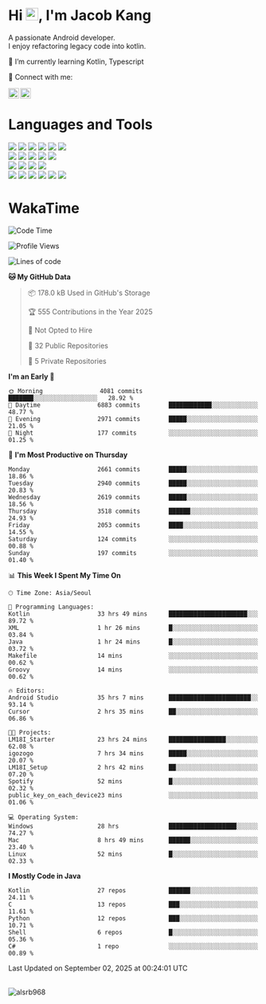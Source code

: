 # Hi <img src="https://media.giphy.com/media/hvRJCLFzcasrR4ia7z/giphy.gif" width="25px">, I'm Jacob Kang
A passionate Android developer.
</br>
I enjoy refactoring legacy code into kotlin.

🌱 I’m currently learning Kotlin, Typescript

🤝 Connect with me:

<a href="https://www.linkedin.com/in/minkyu-kang-b7477b1b2/"><img align="left" src="https://raw.githubusercontent.com/yushi1007/yushi1007/main/images/linkedin.svg" alt="Minkyu Kang | LinkedIn" width="21px"/></a>
<a href="https://www.instagram.com/_jacob_kang/"><img align="left" src="https://raw.githubusercontent.com/yushi1007/yushi1007/main/images/instagram.svg" alt="Jacob Kang | Instagram" width="21px"/></a>

</br>

# Languages and Tools

<div align="left">
<img src="https://img.shields.io/badge/java-007396?logo=java&logoColor=white"/>
<img src="https://img.shields.io/badge/kotlin-7F52FF?logo=kotlin&logoColor=white"/>
<img src="https://img.shields.io/badge/python-3776AB?logo=python&logoColor=white"/>
<img src="https://img.shields.io/badge/bash shell-4EAA25?logo=gnubash&logoColor=white"/>
<img src="https://img.shields.io/badge/c-A8B9CC?logo=c&logoColor=white"/>
<img src="https://img.shields.io/badge/c++-00599C?logo=c%2b%2b&logoColor=white"/>
</div>
<div align="left">
<img src="https://img.shields.io/badge/git-F05032?logo=git&logoColor=white"/>
<img src="https://img.shields.io/badge/github-181717?logo=github&logoColor=white"/>
<img src="https://img.shields.io/badge/mysql-4479A1?logo=mysql&logoColor=white"/>
<img src="https://img.shields.io/badge/sqlite-003B57?logo=sqlite&logoColor=white"/>
<img src="https://img.shields.io/badge/amazon AWS-232F3E?logo=amazonaws&logoColor=white"/>
</div>
<div align="left">
<img src="https://img.shields.io/badge/android-3DDC84?logo=android&logoColor=white"/>
<img src="https://img.shields.io/badge/linux-FCC624?logo=linux&logoColor=white"/>
<img src="https://img.shields.io/badge/flask-000000?logo=flask&logoColor=white"/>
<img src="https://img.shields.io/badge/arduino-00979D?logo=arduino&logoColor=white"/>
</div>
<div align="left">
<img src="https://img.shields.io/badge/slack-4A154B?logo=slack&logoColor=white"/>
<img src="https://img.shields.io/badge/notion-000000?logo=notion&logoColor=white"/>
<img src="https://img.shields.io/badge/jira-0052CC?logo=jira&logoColor=white"/>
<img src="https://img.shields.io/badge/postman-FF6C37?logo=postman&logoColor=white"/>
<img src="https://img.shields.io/badge/intellij-000000?logo=intellijidea&logoColor=white"/>
<img src="https://img.shields.io/badge/pycharm-000000?logo=pycharm&logoColor=white"/>
</div>

# WakaTime

<!--START_SECTION:waka-->
![Code Time](http://img.shields.io/badge/Code%20Time-5%2C261%20hrs%209%20mins-blue)

![Profile Views](http://img.shields.io/badge/Profile%20Views-0-blue)

![Lines of code](https://img.shields.io/badge/From%20Hello%20World%20I%27ve%20Written-5.8%20million%20lines%20of%20code-blue)

**🐱 My GitHub Data** 

> 📦 178.0 kB Used in GitHub's Storage 
 > 
> 🏆 555 Contributions in the Year 2025
 > 
> 🚫 Not Opted to Hire
 > 
> 📜 32 Public Repositories 
 > 
> 🔑 5 Private Repositories 
 > 
**I'm an Early 🐤** 

```text
🌞 Morning                4081 commits        ███████░░░░░░░░░░░░░░░░░░   28.92 % 
🌆 Daytime                6883 commits        ████████████░░░░░░░░░░░░░   48.77 % 
🌃 Evening                2971 commits        █████░░░░░░░░░░░░░░░░░░░░   21.05 % 
🌙 Night                  177 commits         ░░░░░░░░░░░░░░░░░░░░░░░░░   01.25 % 
```
📅 **I'm Most Productive on Thursday** 

```text
Monday                   2661 commits        █████░░░░░░░░░░░░░░░░░░░░   18.86 % 
Tuesday                  2940 commits        █████░░░░░░░░░░░░░░░░░░░░   20.83 % 
Wednesday                2619 commits        █████░░░░░░░░░░░░░░░░░░░░   18.56 % 
Thursday                 3518 commits        ██████░░░░░░░░░░░░░░░░░░░   24.93 % 
Friday                   2053 commits        ████░░░░░░░░░░░░░░░░░░░░░   14.55 % 
Saturday                 124 commits         ░░░░░░░░░░░░░░░░░░░░░░░░░   00.88 % 
Sunday                   197 commits         ░░░░░░░░░░░░░░░░░░░░░░░░░   01.40 % 
```


📊 **This Week I Spent My Time On** 

```text
🕑︎ Time Zone: Asia/Seoul

💬 Programming Languages: 
Kotlin                   33 hrs 49 mins      ██████████████████████░░░   89.72 % 
XML                      1 hr 26 mins        █░░░░░░░░░░░░░░░░░░░░░░░░   03.84 % 
Java                     1 hr 24 mins        █░░░░░░░░░░░░░░░░░░░░░░░░   03.72 % 
Makefile                 14 mins             ░░░░░░░░░░░░░░░░░░░░░░░░░   00.62 % 
Groovy                   14 mins             ░░░░░░░░░░░░░░░░░░░░░░░░░   00.62 % 

🔥 Editors: 
Android Studio           35 hrs 7 mins       ███████████████████████░░   93.14 % 
Cursor                   2 hrs 35 mins       ██░░░░░░░░░░░░░░░░░░░░░░░   06.86 % 

🐱‍💻 Projects: 
LM18I_Starter            23 hrs 24 mins      ████████████████░░░░░░░░░   62.08 % 
igozogo                  7 hrs 34 mins       █████░░░░░░░░░░░░░░░░░░░░   20.07 % 
LM18I_Setup              2 hrs 42 mins       ██░░░░░░░░░░░░░░░░░░░░░░░   07.20 % 
Spotify                  52 mins             █░░░░░░░░░░░░░░░░░░░░░░░░   02.32 % 
public_key_on_each_device23 mins             ░░░░░░░░░░░░░░░░░░░░░░░░░   01.06 % 

💻 Operating System: 
Windows                  28 hrs              ███████████████████░░░░░░   74.27 % 
Mac                      8 hrs 49 mins       ██████░░░░░░░░░░░░░░░░░░░   23.40 % 
Linux                    52 mins             █░░░░░░░░░░░░░░░░░░░░░░░░   02.33 % 
```

**I Mostly Code in Java** 

```text
Kotlin                   27 repos            ██████░░░░░░░░░░░░░░░░░░░   24.11 % 
C                        13 repos            ███░░░░░░░░░░░░░░░░░░░░░░   11.61 % 
Python                   12 repos            ███░░░░░░░░░░░░░░░░░░░░░░   10.71 % 
Shell                    6 repos             █░░░░░░░░░░░░░░░░░░░░░░░░   05.36 % 
C#                       1 repo              ░░░░░░░░░░░░░░░░░░░░░░░░░   00.89 % 
```




 Last Updated on September 02, 2025 at 00:24:01 UTC
<!--END_SECTION:waka-->

</br>

<div align="left">
<img align="left" src="https://github-readme-stats.vercel.app/api/top-langs?username=alsrb968&show_icons=true&locale=en&layout=compact&theme=dark" alt="alsrb968" />
</div>
